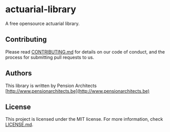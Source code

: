 # actuarial-library
A free opensource actuarial library.

## Contributing
Please read [CONTRIBUTING.md](https://github.com/pensionarchitects/actuarial-library/blob/master/CONTRIBUTING.md) for details on our code of conduct, and the process for submitting pull requests to us.

## Authors
This library is written by Pension Architects
<br/>
[http://www.pensionarchitects.be](http://www.pensionarchitects.be)

## License
This project is licensed under the MIT license. For more information, check [LICENSE.md](https://github.com/pensionarchitects/actuarial-library/blob/master/LICENSE.md).
